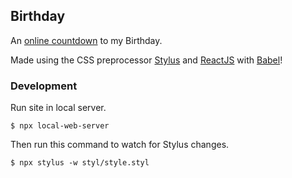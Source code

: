 ## Birthday

An [online countdown](https://www.harrymt.com/birthday) to my Birthday.

Made using the CSS preprocessor [Stylus](http://stylus-lang.com/) and [ReactJS](https://reactjs.org/) with [Babel](https://babeljs.io/)!

### Development

Run site in local server.

```
$ npx local-web-server
```

Then run this command to watch for Stylus changes.

```
$ npx stylus -w styl/style.styl
```
